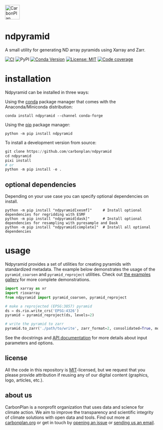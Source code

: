 <p align="left" >
<a href='https://carbonplan.org'>
<picture>
  <source media="(prefers-color-scheme: dark)" srcset="https://carbonplan-assets.s3.amazonaws.com/monogram/light-small.png">
  <img alt="CarbonPlan monogram." height="48" src="https://carbonplan-assets.s3.amazonaws.com/monogram/dark-small.png">
</picture>
</a>
</p>

# ndpyramid

A small utility for generating ND array pyramids using Xarray and Zarr.

[![CI](https://github.com/carbonplan/ndpyramid/actions/workflows/main.yaml/badge.svg)](https://github.com/carbonplan/ndpyramid/actions/workflows/main.yaml)
![PyPI](https://img.shields.io/pypi/v/ndpyramid)
[![Conda Version](https://img.shields.io/conda/vn/conda-forge/ndpyramid.svg)](https://anaconda.org/conda-forge/ndpyramid)
[![License: MIT](https://img.shields.io/badge/License-MIT-blue.svg)](https://opensource.org/licenses/MIT)
[![Code coverage](https://codecov.io/gh/carbonplan/ndpyramid/branch/main/graph/badge.svg)](https://codecov.io/gh/carbonplan/ndpyramid)

# installation

Ndpyramid can be installed in three ways:

Using the [conda](https://conda.io) package manager that comes with the Anaconda/Miniconda distribution:

```shell
conda install ndpyramid --channel conda-forge
```

Using the [pip](https://pypi.org/project/pip/) package manager:

```shell
python -m pip install ndpyramid
```

To install a development version from source:

```python
git clone https://github.com/carbonplan/ndpyramid
cd ndpyramid
pixi install
# or
python -m pip install -e .
```

## optional dependencies

Depending on your use case you can specify optional dependencies on install.

```
python -m pip install "ndpyramid[xesmf]"     # Install optional dependencies for regridding with ESMF
python -m pip install "ndpyramid[dask]"      # Install optional dependencies for resampling with pyresample and Dask
python -m pip install "ndpyramid[complete]"  # Install all optional dependencies
```

# usage

Ndpyramid provides a set of utilities for creating pyramids with standardized metadata.
The example below demonstrates the usage of the `pyramid_coarsen` and `pyramid_reproject`
utilities. Check out [the examples gallery](https://ndpyramid.readthedocs.io/en/latest/gallery.html)
for more complete demonstrations.

```python
import xarray as xr
import rioxarray
from ndpyramid import pyramid_coarsen, pyramid_reproject

# make a reprojected (EPSG:3857) pyramid
ds = ds.rio.write_crs('EPSG:4326')
pyramid = pyramid_reproject(ds, levels=2)

# write the pyramid to zarr
pyramid.to_zarr('./path/to/write', zarr_format=2, consolidated=True, mode="w")
```

See the docstrings and [API documentation](https://ndpyramid.readthedocs.io/en/latest/api.html) for more details about input parameters and options.

## license

All the code in this repository is [MIT](https://choosealicense.com/licenses/mit/)-licensed, but we request that you please provide attribution if reusing any of our digital content (graphics, logo, articles, etc.).

## about us

CarbonPlan is a nonprofit organization that uses data and science for climate action. We aim to improve the transparency and scientific integrity of climate solutions with open data and tools. Find out more at [carbonplan.org](https://carbonplan.org/) or get in touch by [opening an issue](https://github.com/carbonplan/ndpyramid/issues/new) or [sending us an email](mailto:hello@carbonplan.org).
